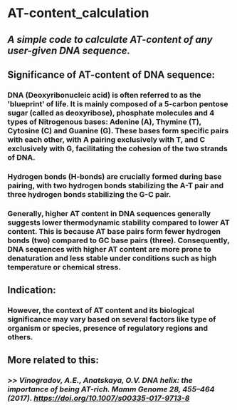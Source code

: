 # AT-content_calculation

## _A simple code to calculate AT-content of any user-given DNA sequence._

## **Significance of AT-content of DNA sequence**: 

### DNA (Deoxyribonucleic acid) is often referred to as the 'blueprint' of life. It is mainly composed of a 5-carbon pentose sugar (called as deoxyribose), phosphate molecules and 4 types of Nitrogenous bases: Adenine (A), Thymine (T), Cytosine (C) and Guanine (G). These bases form specific pairs with each other, with A pairing exclusively with T, and C exclusively with G, facilitating the cohesion of the two strands of DNA.
### Hydrogen bonds (H-bonds) are crucially formed during base pairing, with two hydrogen bonds stabilizing the A-T pair and three hydrogen bonds stabilizing the G-C pair.
### Generally,  higher AT content in DNA sequences generally suggests lower thermodynamic stability compared to lower AT content. This is because AT base pairs form fewer hydrogen bonds (two) compared to GC base pairs (three). Consequently, DNA sequences with higher AT content are more prone to denaturation and less stable under conditions such as high temperature or chemical stress.
## **Indication:** 

### However, the context of AT content and its biological significance may vary based on several factors like type of organism or species, presence of regulatory regions and others. 
## **More related to this:**
### _>> Vinogradov, A.E., Anatskaya, O.V. DNA helix: the importance of being AT-rich. Mamm Genome 28, 455–464 (2017). https://doi.org/10.1007/s00335-017-9713-8_
